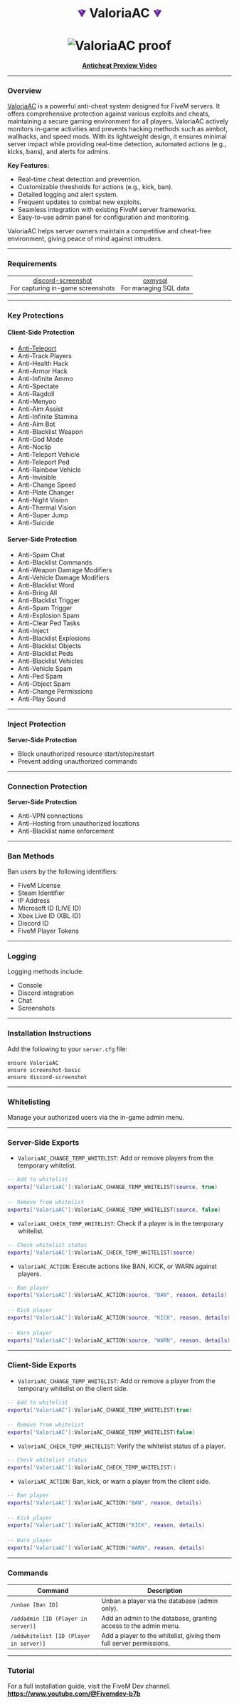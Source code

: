 
<h1 style="text-align: center;">
  <img src="https://github.com/fivemdevx/ValoriaAC/blob/main/ValoriaAC/ui/assists/logo.png" alt="ValoriaAC logo" height="20" width="20"> 
  ValoriaAC 
  <img src="https://github.com/fivemdevx/ValoriaAC/blob/main/ValoriaAC/ui/assists/logo.png" alt="ValoriaAC logo" height="20" width="20">
</h1>
<h1 style="text-align: center;">

  <img src="https://d.top4top.io/p_3209n1zqf1.png" alt="ValoriaAC proof">
</h1>

<p style="text-align: center;">
  <strong>
    <a href="https://www.youtube.com/@Fivemdev-b7b">Anticheat Preview Video</a>
  </strong>
</p>

---

### Overview

[ValoriaAC](https://github.com/fivemdevx/ValoriaAC) is a powerful anti-cheat system designed for FiveM servers. It offers comprehensive protection against various exploits and cheats, maintaining a secure gaming environment for all players. ValoriaAC actively monitors in-game activities and prevents hacking methods such as aimbot, wallhacks, and speed mods. With its lightweight design, it ensures minimal server impact while providing real-time detection, automated actions (e.g., kicks, bans), and alerts for admins.

**Key Features:**

- Real-time cheat detection and prevention.
- Customizable thresholds for actions (e.g., kick, ban).
- Detailed logging and alert system.
- Frequent updates to combat new exploits.
- Seamless integration with existing FiveM server frameworks.
- Easy-to-use admin panel for configuration and monitoring.

ValoriaAC helps server owners maintain a competitive and cheat-free environment, giving peace of mind against intruders.

---

### Requirements

<table style="text-align: center;">
  <tr>
    <td>
      <a href="https://github.com/jaimeadf/discord-screenshot/releases">discord-screenshot</a><br>For capturing in-game screenshots
    </td>
    <td>
      <a href="https://github.com/overextended/oxmysql/releases">oxmysql</a><br>For managing SQL data
    </td>
  </tr>
</table>

---

### Key Protections

#### Client-Side Protection

- [Anti-Teleport](https://github.com/fivemdevx/ValoriaAC/blob/main/Proof.gif)
- Anti-Track Players
- Anti-Health Hack
- Anti-Armor Hack
- Anti-Infinite Ammo
- Anti-Spectate
- Anti-Ragdoll
- Anti-Menyoo
- Anti-Aim Assist
- Anti-Infinite Stamina
- Anti-Aim Bot
- Anti-Blacklist Weapon
- Anti-God Mode
- Anti-Noclip
- Anti-Teleport Vehicle
- Anti-Teleport Ped
- Anti-Rainbow Vehicle
- Anti-Invisible
- Anti-Change Speed
- Anti-Plate Changer
- Anti-Night Vision
- Anti-Thermal Vision
- Anti-Super Jump
- Anti-Suicide

#### Server-Side Protection

- Anti-Spam Chat
- Anti-Blacklist Commands
- Anti-Weapon Damage Modifiers
- Anti-Vehicle Damage Modifiers
- Anti-Blacklist Word
- Anti-Bring All
- Anti-Blacklist Trigger
- Anti-Spam Trigger
- Anti-Explosion Spam
- Anti-Clear Ped Tasks
- Anti-Inject
- Anti-Blacklist Explosions
- Anti-Blacklist Objects
- Anti-Blacklist Peds
- Anti-Blacklist Vehicles
- Anti-Vehicle Spam
- Anti-Ped Spam
- Anti-Object Spam
- Anti-Change Permissions
- Anti-Play Sound

---

### Inject Protection

**Server-Side Protection**

- Block unauthorized resource start/stop/restart
- Prevent adding unauthorized commands

---

### Connection Protection

**Server-Side Protection**

- Anti-VPN connections
- Anti-Hosting from unauthorized locations
- Anti-Blacklist name enforcement

---

### Ban Methods

Ban users by the following identifiers:

- FiveM License
- Steam Identifier
- IP Address
- Microsoft ID (LIVE ID)
- Xbox Live ID (XBL ID)
- Discord ID
- FiveM Player Tokens

---

### Logging

Logging methods include:

- Console
- Discord integration
- Chat
- Screenshots

---

### Installation Instructions

Add the following to your `server.cfg` file:

```
ensure ValoriaAC
ensure screenshot-basic
ensure discord-screenshot
```

---

### Whitelisting

Manage your authorized users via the in-game admin menu.

---

### Server-Side Exports

- `ValoriaAC_CHANGE_TEMP_WHITELIST`: Add or remove players from the temporary whitelist.

```lua
-- Add to whitelist
exports['ValoriaAC']:ValoriaAC_CHANGE_TEMP_WHITELIST(source, true)

-- Remove from whitelist
exports['ValoriaAC']:ValoriaAC_CHANGE_TEMP_WHITELIST(source, false)
```

- `ValoriaAC_CHECK_TEMP_WHITELIST`: Check if a player is in the temporary whitelist.

```lua
-- Check whitelist status
exports['ValoriaAC']:ValoriaAC_CHECK_TEMP_WHITELIST(source)
```

- `ValoriaAC_ACTION`: Execute actions like BAN, KICK, or WARN against players.

```lua
-- Ban player
exports['ValoriaAC']:ValoriaAC_ACTION(source, "BAN", reason, details)

-- Kick player
exports['ValoriaAC']:ValoriaAC_ACTION(source, "KICK", reason, details)

-- Warn player
exports['ValoriaAC']:ValoriaAC_ACTION(source, "WARN", reason, details)
```

---

### Client-Side Exports

- `ValoriaAC_CHANGE_TEMP_WHITELIST`: Add or remove a player from the temporary whitelist on the client side.

```lua
-- Add to whitelist
exports['ValoriaAC']:ValoriaAC_CHANGE_TEMP_WHITELIST(true)

-- Remove from whitelist
exports['ValoriaAC']:ValoriaAC_CHANGE_TEMP_WHITELIST(false)
```

- `ValoriaAC_CHECK_TEMP_WHITELIST`: Verify the whitelist status of a player.

```lua
-- Check whitelist status
exports['ValoriaAC']:ValoriaAC_CHECK_TEMP_WHITELIST()
```

- `ValoriaAC_ACTION`: Ban, kick, or warn a player from the client side.

```lua
-- Ban player
exports['ValoriaAC']:ValoriaAC_ACTION("BAN", reason, details)

-- Kick player
exports['ValoriaAC']:ValoriaAC_ACTION("KICK", reason, details)

-- Warn player
exports['ValoriaAC']:ValoriaAC_ACTION("WARN", reason, details)
```

---

### Commands

| Command                                 | Description                                                                                         |
| --------------------------------------- | --------------------------------------------------------------------------------------------------- |
| `/unban [Ban ID]`                       | Unban a player via the database (admin only).                                                        |
| `/addadmin [ID (Player in server)]`     | Add an admin to the database, granting access to the admin menu.                                      |
| `/addwhitelist [ID (Player in server)]` | Add a player to the whitelist, giving them full server permissions.                                   |

---

### Tutorial

For a full installation guide, visit the FiveM Dev channel. **https://www.youtube.com/@Fivemdev-b7b**
